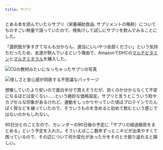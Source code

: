 ```yaml
---
title: サプリ
---
```

とある本を読んでいたらサプリ（栄養補助食品; サプリメントの略称）についてものすごい熱量で語っていたので、根負けして試しにサプリを飲んでみることにした。

「選択肢が多すぎてなんも分からん、適当にいいやつ全部ください」という気持ちだったため、友達が飲んでいるという理由で、AmazonでDHCの[マルチビタミン](https://www.amazon.co.jp/dp/B00GX1E3R6?th=1)と[マルチミネラル](https://www.amazon.co.jp/dp/B01MSSWA5K)を購入した。

![](https://lh3.googleusercontent.com/yjIr__2kUZQTVSUovLaz0k35deBiquO_01TxuHItkjF7YcEC2KAvb8XbZcq7GfZJHI3dkE89eg6vZgPdvUcXY5ErjX_TNLB2muOOlPdvaAn6CwZTR1Zi1t9fuQTKrAg6xOLJ4No9_ncpFBSRQBrI0PNUn0C2Rxxvgvk60Q0xif-T7Qjf7RZ1WNEYcrmF "CGの教材みたいになっちゃったサプリの写真")

![](https://lh4.googleusercontent.com/zMMhrGzDG-5haQnoJ6Mq1wlk9vz94yz2SVFYCmslBoX5MfpcZDYxHSLToaaQ5iJHEw3nOMgB3SDtmMreKFzqElOsVuAvS9ttKQeJPGJrV1poxIV6ZBFFN5eN4IOLlSyRHlJ6ETZ8d6HRNiKle7X28Z1Ff1UjzpEUWxF93LjdCl4uBaf0lZJAHY36kYm9 "怪しさと安心感が同居する不思議なパッケージ")

想像していたより安いので面白半分で買えそうだが、効くのか分からなくて不安になるほどは安くない……という絶妙な価格設定。サプリと言うとこういう粒やカプセルな印象があるけれど、運動をしっかりやっていた頃はプロテインでたんぱく質などを補っていたので、そういうものを含めると初めて飲むという感じではないのかもしれない。

90日分とのことなので、カレンダーの90日後の予定に「サプリの経過報告をまとめる」という予定を入れた。そういえばここ数年ずっとニキビが出来やすくて困っているので、その辺について何か変化があったかをそのとき振り返れると嬉しい。
